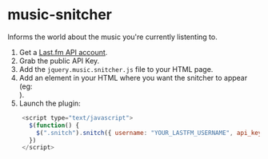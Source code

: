 music-snitcher
==============

Informs the world about the music you're currently listenting to.


1. Get a [Last.fm API account](http://www.last.fm/api/account/create).
2. Grab the public API Key.
3. Add the ```jquery.music.snitcher.js``` file to your HTML page.
4. Add an element in your HTML where you want the snitcher to appear (eg: <div class="snitch"></div>).
5. Launch the plugin:

```javascript
    <script type="text/javascript">
      $(function() {
        $(".snitch").snitch({ username: "YOUR_LASTFM_USERNAME", api_key: "YOUR_LASTFM_API_KEY" });
      })
    </script>
```

